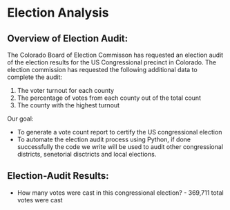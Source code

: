 # Election Analysis
## Overview of Election Audit:
The Colorado Board of Election Commisson has requested an election audit of the election results for the US Congressional precinct in Colorado. The election commission has requested the following additional data to complete the audit:
  1) The voter turnout for each county
  2) The percentage of votes from each county out of the total count
  3) The county with the highest turnout

Our goal: 
  - To generate a vote count report to certify the US congressional election
  - To automate the election audit process using Python, if done successfully the code we write will be used to audit other congressional districts, senetorial disctricts and local elections. 

## Election-Audit Results:
   - How many votes were cast in this congressional election?
    - 369,711 total votes were cast

      
  
  

